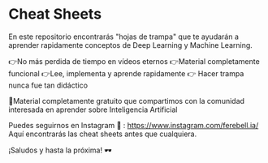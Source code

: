 # Cheat Sheets
En este repositorio encontrarás "hojas de trampa" que te ayudarán a aprender rapidamente conceptos de Deep Learning y Machine Learning. 


👉No más perdida de tiempo en vídeos eternos 
👉Material completamente funcional
👉Lee, implementa y aprende rapidamente 
👉 Hacer trampa nunca fue tan didáctico

📌Material completamente gratuito que compartimos con la comunidad interesada en aprender sobre Inteligencia Artificial

Puedes seguirnos en Instagram 📱 : https://www.instagram.com/ferebell.ia/
Aquí encontrarás las cheat sheets antes que cualquiera.

¡Saludos y hasta la próxima! 🕶️
